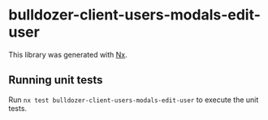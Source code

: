 # bulldozer-client-users-modals-edit-user

This library was generated with [Nx](https://nx.dev).

## Running unit tests

Run `nx test bulldozer-client-users-modals-edit-user` to execute the unit tests.
